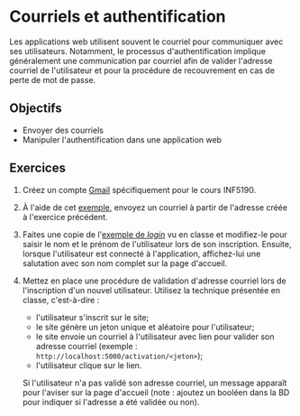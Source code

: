 Courriels et authentification
=============================

Les applications web utilisent souvent le courriel pour communiquer avec ses
utilisateurs. Notamment, le processus d'authentification implique généralement
une communication par courriel afin de valider l'adresse courriel de
l'utilisateur et pour la procédure de recouvrement en cas de perte de mot de
passe.

Objectifs
---------

* Envoyer des courriels
* Manipuler l'authentification dans une application web

Exercices
---------

1. Créez un compte [Gmail](https://www.google.com/gmail/) spécifiquement pour le
   cours INF5190.

2. À l'aide de cet [exemple](https://github.com/jacquesberger/exemplesINF5190/blob/master/email/gmail.py),
   envoyez un courriel à partir de l'adresse créée à l'exercice précédent.

3. Faites une copie de l'[exemple de _login_](https://github.com/jacquesberger/exemplesINF5190/tree/master/Flask/login) vu en classe
   et modifiez-le pour saisir le nom et le prénom de l'utilisateur lors de son
   inscription. Ensuite, lorsque l'utilisateur est connecté à l'application,
   affichez-lui une salutation avec son nom complet sur la page d'accueil.

4. Mettez en place une procédure de validation d'adresse courriel lors de
   l'inscription d'un nouvel utilisateur. Utilisez la technique présentée en
   classe, c'est-à-dire :
   * l'utilisateur s'inscrit sur le site;
   * le site génère un jeton unique et aléatoire pour l'utilisateur;
   * le site envoie un courriel à l'utilisateur avec lien pour valider son
     adresse courriel (exemple :
     `http://localhost:5000/activation/<jeton>`);
   * l'utilisateur clique sur le lien.

   Si l'utilisateur n'a pas validé son adresse courriel, un message apparaît
   pour l'aviser sur la page d'accueil (note : ajoutez un booléen dans la BD
   pour indiquer si l'adresse a été validée ou non).
